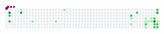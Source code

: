 <svg viewBox="-16 -32 880 192" width="880" height="192" xmlns="http://www.w3.org/2000/svg"><desc>Generated with https://github.com/Platane/snk</desc><style>:root{--cb:#1b1f230a;--cs:purple;--ce:#ebedf0;--c0:#ebedf0;--c1:#9be9a8;--c2:#40c463;--c3:#30a14e;--c4:#216e39}.c{shape-rendering:geometricPrecision;fill:var(--ce);stroke-width:1px;stroke:var(--cb);animation:none 28300ms linear infinite;width:12px;height:12px}@keyframes c0{97.16%{fill:var(--c4)}97.18%,100%{fill:var(--ce)}}.c.c0{fill:var(--c4);animation-name:c0}@keyframes c1{58.65%{fill:var(--c2)}58.67%,100%{fill:var(--ce)}}.c.c1{fill:var(--c2);animation-name:c1}@keyframes c2{57.94%{fill:var(--c2)}57.96%,100%{fill:var(--ce)}}.c.c2{fill:var(--c2);animation-name:c2}@keyframes c3{2.11%{fill:var(--c1)}2.13%,100%{fill:var(--ce)}}.c.c3{fill:var(--c1);animation-name:c3}@keyframes c4{60.41%{fill:var(--c3)}60.43%,100%{fill:var(--ce)}}.c.c4{fill:var(--c3);animation-name:c4}@keyframes c5{4.94%{fill:var(--c1)}4.96%,100%{fill:var(--ce)}}.c.c5{fill:var(--c1);animation-name:c5}@keyframes c6{7.76%{fill:var(--c1)}7.78%,100%{fill:var(--ce)}}.c.c6{fill:var(--c1);animation-name:c6}@keyframes c7{10.24%{fill:var(--c1)}10.26%,100%{fill:var(--ce)}}.c.c7{fill:var(--c1);animation-name:c7}@keyframes c8{38.15%{fill:var(--c2)}38.17%,100%{fill:var(--ce)}}.c.c8{fill:var(--c2);animation-name:c8}@keyframes c9{19.42%{fill:var(--c1)}19.44%,100%{fill:var(--ce)}}.c.c9{fill:var(--c1);animation-name:c9}@keyframes ca{20.13%{fill:var(--c1)}20.15%,100%{fill:var(--ce)}}.c.ca{fill:var(--c1);animation-name:ca}@keyframes cb{37.09%{fill:var(--c2)}37.11%,100%{fill:var(--ce)}}.c.cb{fill:var(--c2);animation-name:cb}@keyframes cc{24.02%{fill:var(--c1)}24.04%,100%{fill:var(--ce)}}.c.cc{fill:var(--c1);animation-name:cc}@keyframes cd{22.25%{fill:var(--c1)}22.27%,100%{fill:var(--ce)}}.c.cd{fill:var(--c1);animation-name:cd}@keyframes ce{40.98%{fill:var(--c2)}41%,100%{fill:var(--ce)}}.c.ce{fill:var(--c2);animation-name:ce}@keyframes cf{25.79%{fill:var(--c1)}25.81%,100%{fill:var(--ce)}}.c.cf{fill:var(--c1);animation-name:cf}@keyframes cg{22.6%{fill:var(--c1)}22.62%,100%{fill:var(--ce)}}.c.cg{fill:var(--c1);animation-name:cg}@keyframes ch{23.31%{fill:var(--c1)}23.33%,100%{fill:var(--ce)}}.c.ch{fill:var(--c1);animation-name:ch}@keyframes ci{22.96%{fill:var(--c1)}22.98%,100%{fill:var(--ce)}}.c.ci{fill:var(--c1);animation-name:ci}@keyframes cj{32.15%{fill:var(--c2)}32.17%,100%{fill:var(--ce)}}.c.cj{fill:var(--c2);animation-name:cj}@keyframes ck{78.44%{fill:var(--c4)}78.46%,100%{fill:var(--ce)}}.c.ck{fill:var(--c4);animation-name:ck}@keyframes cl{30.03%{fill:var(--c2)}30.05%,100%{fill:var(--ce)}}.c.cl{fill:var(--c2);animation-name:cl}@keyframes cm{30.38%{fill:var(--c2)}30.4%,100%{fill:var(--ce)}}.c.cm{fill:var(--c2);animation-name:cm}@keyframes cn{33.56%{fill:var(--c2)}33.58%,100%{fill:var(--ce)}}.c.cn{fill:var(--c2);animation-name:cn}@keyframes co{77.02%{fill:var(--c3)}77.04%,100%{fill:var(--ce)}}.c.co{fill:var(--c3);animation-name:co}@keyframes cp{29.32%{fill:var(--c1)}29.34%,100%{fill:var(--ce)}}.c.cp{fill:var(--c1);animation-name:cp}@keyframes cq{29.67%{fill:var(--c2)}29.69%,100%{fill:var(--ce)}}.c.cq{fill:var(--c2);animation-name:cq}@keyframes cr{30.73%{fill:var(--c2)}30.75%,100%{fill:var(--ce)}}.c.cr{fill:var(--c2);animation-name:cr}.u{transform-origin:0 0;transform:scale(0,1);animation:none linear 28300ms infinite}@keyframes u0{2.11%{transform:scale(0.000,1)}2.13%,4.94%{transform:scale(0.077,1)}4.96%,7.76%{transform:scale(0.154,1)}7.78%,10.24%{transform:scale(0.231,1)}10.26%,19.42%{transform:scale(0.308,1)}19.44%,20.13%{transform:scale(0.385,1)}20.15%,22.25%{transform:scale(0.462,1)}22.27%,22.6%{transform:scale(0.538,1)}22.62%,22.96%{transform:scale(0.615,1)}22.98%,23.31%{transform:scale(0.692,1)}23.33%,24.02%{transform:scale(0.769,1)}24.04%,25.79%{transform:scale(0.846,1)}25.81%,29.32%{transform:scale(0.923,1)}29.34%,100%{transform:scale(1.000,1)}}.u.u0{fill:var(--c1);animation-name:u0;transform-origin:0.0px 0}@keyframes u1{29.67%{transform:scale(0.000,1)}29.69%,30.03%{transform:scale(0.091,1)}30.05%,30.38%{transform:scale(0.182,1)}30.4%,30.73%{transform:scale(0.273,1)}30.75%,32.15%{transform:scale(0.364,1)}32.17%,33.56%{transform:scale(0.455,1)}33.58%,37.09%{transform:scale(0.545,1)}37.11%,38.15%{transform:scale(0.636,1)}38.17%,40.98%{transform:scale(0.727,1)}41%,57.94%{transform:scale(0.818,1)}57.96%,58.65%{transform:scale(0.909,1)}58.67%,100%{transform:scale(1.000,1)}}.u.u1{fill:var(--c2);animation-name:u1;transform-origin:393.7px 0}@keyframes u2{60.41%{transform:scale(0.000,1)}60.43%,77.02%{transform:scale(0.500,1)}77.04%,100%{transform:scale(1.000,1)}}.u.u2{fill:var(--c3);animation-name:u2;transform-origin:726.9px 0}@keyframes u3{78.44%{transform:scale(0.000,1)}78.46%,97.16%{transform:scale(0.500,1)}97.18%,100%{transform:scale(1.000,1)}}.u.u3{fill:var(--c4);animation-name:u3;transform-origin:787.4px 0}.s{shape-rendering:geometricPrecision;fill:var(--cs);animation:none linear 28300ms infinite}@keyframes s0{0%,99.65%{transform:translate(0px,-16px)}0.35%{transform:translate(0px,0px)}3.53%{transform:translate(144px,0px)}4.95%{transform:translate(144px,64px)}8.83%{transform:translate(320px,64px)}10.25%{transform:translate(320px,0px)}18.02%{transform:translate(672px,0px)}19.08%{transform:translate(672px,48px)}19.43%{transform:translate(688px,48px)}20.14%{transform:translate(688px,80px)}21.55%,41.34%{transform:translate(752px,80px)}21.91%,41.7%{transform:translate(752px,64px)}22.97%,78.8%{transform:translate(800px,64px)}23.32%{transform:translate(800px,48px)}24.38%{transform:translate(752px,48px)}25.44%{transform:translate(752px,96px)}26.5%{transform:translate(800px,96px)}27.92%{transform:translate(800px,32px)}28.62%,77.39%{transform:translate(832px,32px)}29.68%{transform:translate(832px,80px)}30.04%{transform:translate(816px,80px)}30.39%{transform:translate(816px,96px)}30.74%{transform:translate(832px,96px)}31.8%{transform:translate(832px,48px)}32.16%{transform:translate(816px,48px)}33.22%{transform:translate(816px,0px)}33.57%{transform:translate(832px,0px)}33.92%{transform:translate(832px,-16px)}36.4%{transform:translate(720px,-16px)}37.1%{transform:translate(720px,16px)}37.81%{transform:translate(688px,16px)}38.16%{transform:translate(688px,32px)}39.93%{transform:translate(768px,32px)}40.99%{transform:translate(768px,80px)}57.95%{transform:translate(16px,64px)}58.66%{transform:translate(16px,32px)}60.07%{transform:translate(80px,32px)}60.42%{transform:translate(80px,16px)}77.03%{transform:translate(832px,16px)}77.74%{transform:translate(816px,32px)}78.45%{transform:translate(816px,64px)}79.86%{transform:translate(800px,16px)}97.17%{transform:translate(16px,16px)}97.53%{transform:translate(16px,0px)}98.23%{transform:translate(48px,0px)}98.59%{transform:translate(48px,-16px)}}.s.s0{transform:translate(0px,-16px);animation-name:s0}@keyframes s1{0%,99.65%{transform:translate(16px,-16px)}0.35%{transform:translate(0px,-16px)}0.71%{transform:translate(0px,0px)}3.89%{transform:translate(144px,0px)}5.3%{transform:translate(144px,64px)}9.19%{transform:translate(320px,64px)}10.6%{transform:translate(320px,0px)}18.37%{transform:translate(672px,0px)}19.43%{transform:translate(672px,48px)}19.79%{transform:translate(688px,48px)}20.49%{transform:translate(688px,80px)}21.91%,41.7%{transform:translate(752px,80px)}22.26%,42.05%{transform:translate(752px,64px)}23.32%,79.15%{transform:translate(800px,64px)}23.67%{transform:translate(800px,48px)}24.73%{transform:translate(752px,48px)}25.8%{transform:translate(752px,96px)}26.86%{transform:translate(800px,96px)}28.27%{transform:translate(800px,32px)}28.98%,77.74%{transform:translate(832px,32px)}30.04%{transform:translate(832px,80px)}30.39%{transform:translate(816px,80px)}30.74%{transform:translate(816px,96px)}31.1%{transform:translate(832px,96px)}32.16%{transform:translate(832px,48px)}32.51%{transform:translate(816px,48px)}33.57%{transform:translate(816px,0px)}33.92%{transform:translate(832px,0px)}34.28%{transform:translate(832px,-16px)}36.75%{transform:translate(720px,-16px)}37.46%{transform:translate(720px,16px)}38.16%{transform:translate(688px,16px)}38.52%{transform:translate(688px,32px)}40.28%{transform:translate(768px,32px)}41.34%{transform:translate(768px,80px)}58.3%{transform:translate(16px,64px)}59.01%{transform:translate(16px,32px)}60.42%{transform:translate(80px,32px)}60.78%{transform:translate(80px,16px)}77.39%{transform:translate(832px,16px)}78.09%{transform:translate(816px,32px)}78.8%{transform:translate(816px,64px)}80.21%{transform:translate(800px,16px)}97.53%{transform:translate(16px,16px)}97.88%{transform:translate(16px,0px)}98.59%{transform:translate(48px,0px)}98.94%{transform:translate(48px,-16px)}}.s.s1{transform:translate(16px,-16px);animation-name:s1}@keyframes s2{0%,99.65%{transform:translate(32px,-16px)}0.71%{transform:translate(0px,-16px)}1.06%{transform:translate(0px,0px)}4.24%{transform:translate(144px,0px)}5.65%{transform:translate(144px,64px)}9.54%{transform:translate(320px,64px)}10.95%{transform:translate(320px,0px)}18.73%{transform:translate(672px,0px)}19.79%{transform:translate(672px,48px)}20.14%{transform:translate(688px,48px)}20.85%{transform:translate(688px,80px)}22.26%,42.05%{transform:translate(752px,80px)}22.61%,42.4%{transform:translate(752px,64px)}23.67%,79.51%{transform:translate(800px,64px)}24.03%{transform:translate(800px,48px)}25.09%{transform:translate(752px,48px)}26.15%{transform:translate(752px,96px)}27.21%{transform:translate(800px,96px)}28.62%{transform:translate(800px,32px)}29.33%,78.09%{transform:translate(832px,32px)}30.39%{transform:translate(832px,80px)}30.74%{transform:translate(816px,80px)}31.1%{transform:translate(816px,96px)}31.45%{transform:translate(832px,96px)}32.51%{transform:translate(832px,48px)}32.86%{transform:translate(816px,48px)}33.92%{transform:translate(816px,0px)}34.28%{transform:translate(832px,0px)}34.63%{transform:translate(832px,-16px)}37.1%{transform:translate(720px,-16px)}37.81%{transform:translate(720px,16px)}38.52%{transform:translate(688px,16px)}38.87%{transform:translate(688px,32px)}40.64%{transform:translate(768px,32px)}41.7%{transform:translate(768px,80px)}58.66%{transform:translate(16px,64px)}59.36%{transform:translate(16px,32px)}60.78%{transform:translate(80px,32px)}61.13%{transform:translate(80px,16px)}77.74%{transform:translate(832px,16px)}78.45%{transform:translate(816px,32px)}79.15%{transform:translate(816px,64px)}80.57%{transform:translate(800px,16px)}97.88%{transform:translate(16px,16px)}98.23%{transform:translate(16px,0px)}98.94%{transform:translate(48px,0px)}99.29%{transform:translate(48px,-16px)}}.s.s2{transform:translate(32px,-16px);animation-name:s2}@keyframes s3{0%,99.65%{transform:translate(48px,-16px)}1.06%{transform:translate(0px,-16px)}1.41%{transform:translate(0px,0px)}4.59%{transform:translate(144px,0px)}6.01%{transform:translate(144px,64px)}9.89%{transform:translate(320px,64px)}11.31%{transform:translate(320px,0px)}19.08%{transform:translate(672px,0px)}20.14%{transform:translate(672px,48px)}20.49%{transform:translate(688px,48px)}21.2%{transform:translate(688px,80px)}22.61%,42.4%{transform:translate(752px,80px)}22.97%,42.76%{transform:translate(752px,64px)}24.03%,79.86%{transform:translate(800px,64px)}24.38%{transform:translate(800px,48px)}25.44%{transform:translate(752px,48px)}26.5%{transform:translate(752px,96px)}27.56%{transform:translate(800px,96px)}28.98%{transform:translate(800px,32px)}29.68%,78.45%{transform:translate(832px,32px)}30.74%{transform:translate(832px,80px)}31.1%{transform:translate(816px,80px)}31.45%{transform:translate(816px,96px)}31.8%{transform:translate(832px,96px)}32.86%{transform:translate(832px,48px)}33.22%{transform:translate(816px,48px)}34.28%{transform:translate(816px,0px)}34.63%{transform:translate(832px,0px)}34.98%{transform:translate(832px,-16px)}37.46%{transform:translate(720px,-16px)}38.16%{transform:translate(720px,16px)}38.87%{transform:translate(688px,16px)}39.22%{transform:translate(688px,32px)}40.99%{transform:translate(768px,32px)}42.05%{transform:translate(768px,80px)}59.01%{transform:translate(16px,64px)}59.72%{transform:translate(16px,32px)}61.13%{transform:translate(80px,32px)}61.48%{transform:translate(80px,16px)}78.09%{transform:translate(832px,16px)}78.8%{transform:translate(816px,32px)}79.51%{transform:translate(816px,64px)}80.92%{transform:translate(800px,16px)}98.23%{transform:translate(16px,16px)}98.59%{transform:translate(16px,0px)}99.29%{transform:translate(48px,0px)}}.s.s3{transform:translate(48px,-16px);animation-name:s3}</style><rect class="c" x="2" y="2" rx="2" ry="2"/><rect class="c" x="2" y="18" rx="2" ry="2"/><rect class="c" x="2" y="34" rx="2" ry="2"/><rect class="c" x="2" y="50" rx="2" ry="2"/><rect class="c" x="2" y="66" rx="2" ry="2"/><rect class="c" x="2" y="82" rx="2" ry="2"/><rect class="c" x="2" y="98" rx="2" ry="2"/><rect class="c" x="18" y="2" rx="2" ry="2"/><rect class="c c0" x="18" y="18" rx="2" ry="2"/><rect class="c c1" x="18" y="34" rx="2" ry="2"/><rect class="c" x="18" y="50" rx="2" ry="2"/><rect class="c c2" x="18" y="66" rx="2" ry="2"/><rect class="c" x="18" y="82" rx="2" ry="2"/><rect class="c" x="18" y="98" rx="2" ry="2"/><rect class="c" x="34" y="2" rx="2" ry="2"/><rect class="c" x="34" y="18" rx="2" ry="2"/><rect class="c" x="34" y="34" rx="2" ry="2"/><rect class="c" x="34" y="50" rx="2" ry="2"/><rect class="c" x="34" y="66" rx="2" ry="2"/><rect class="c" x="34" y="82" rx="2" ry="2"/><rect class="c" x="34" y="98" rx="2" ry="2"/><rect class="c" x="50" y="2" rx="2" ry="2"/><rect class="c" x="50" y="18" rx="2" ry="2"/><rect class="c" x="50" y="34" rx="2" ry="2"/><rect class="c" x="50" y="50" rx="2" ry="2"/><rect class="c" x="50" y="66" rx="2" ry="2"/><rect class="c" x="50" y="82" rx="2" ry="2"/><rect class="c" x="50" y="98" rx="2" ry="2"/><rect class="c" x="66" y="2" rx="2" ry="2"/><rect class="c" x="66" y="18" rx="2" ry="2"/><rect class="c" x="66" y="34" rx="2" ry="2"/><rect class="c" x="66" y="50" rx="2" ry="2"/><rect class="c" x="66" y="66" rx="2" ry="2"/><rect class="c" x="66" y="82" rx="2" ry="2"/><rect class="c" x="66" y="98" rx="2" ry="2"/><rect class="c c3" x="82" y="2" rx="2" ry="2"/><rect class="c c4" x="82" y="18" rx="2" ry="2"/><rect class="c" x="82" y="34" rx="2" ry="2"/><rect class="c" x="82" y="50" rx="2" ry="2"/><rect class="c" x="82" y="66" rx="2" ry="2"/><rect class="c" x="82" y="82" rx="2" ry="2"/><rect class="c" x="82" y="98" rx="2" ry="2"/><rect class="c" x="98" y="2" rx="2" ry="2"/><rect class="c" x="98" y="18" rx="2" ry="2"/><rect class="c" x="98" y="34" rx="2" ry="2"/><rect class="c" x="98" y="50" rx="2" ry="2"/><rect class="c" x="98" y="66" rx="2" ry="2"/><rect class="c" x="98" y="82" rx="2" ry="2"/><rect class="c" x="98" y="98" rx="2" ry="2"/><rect class="c" x="114" y="2" rx="2" ry="2"/><rect class="c" x="114" y="18" rx="2" ry="2"/><rect class="c" x="114" y="34" rx="2" ry="2"/><rect class="c" x="114" y="50" rx="2" ry="2"/><rect class="c" x="114" y="66" rx="2" ry="2"/><rect class="c" x="114" y="82" rx="2" ry="2"/><rect class="c" x="114" y="98" rx="2" ry="2"/><rect class="c" x="130" y="2" rx="2" ry="2"/><rect class="c" x="130" y="18" rx="2" ry="2"/><rect class="c" x="130" y="34" rx="2" ry="2"/><rect class="c" x="130" y="50" rx="2" ry="2"/><rect class="c" x="130" y="66" rx="2" ry="2"/><rect class="c" x="130" y="82" rx="2" ry="2"/><rect class="c" x="130" y="98" rx="2" ry="2"/><rect class="c" x="146" y="2" rx="2" ry="2"/><rect class="c" x="146" y="18" rx="2" ry="2"/><rect class="c" x="146" y="34" rx="2" ry="2"/><rect class="c" x="146" y="50" rx="2" ry="2"/><rect class="c c5" x="146" y="66" rx="2" ry="2"/><rect class="c" x="146" y="82" rx="2" ry="2"/><rect class="c" x="146" y="98" rx="2" ry="2"/><rect class="c" x="162" y="2" rx="2" ry="2"/><rect class="c" x="162" y="18" rx="2" ry="2"/><rect class="c" x="162" y="34" rx="2" ry="2"/><rect class="c" x="162" y="50" rx="2" ry="2"/><rect class="c" x="162" y="66" rx="2" ry="2"/><rect class="c" x="162" y="82" rx="2" ry="2"/><rect class="c" x="162" y="98" rx="2" ry="2"/><rect class="c" x="178" y="2" rx="2" ry="2"/><rect class="c" x="178" y="18" rx="2" ry="2"/><rect class="c" x="178" y="34" rx="2" ry="2"/><rect class="c" x="178" y="50" rx="2" ry="2"/><rect class="c" x="178" y="66" rx="2" ry="2"/><rect class="c" x="178" y="82" rx="2" ry="2"/><rect class="c" x="178" y="98" rx="2" ry="2"/><rect class="c" x="194" y="2" rx="2" ry="2"/><rect class="c" x="194" y="18" rx="2" ry="2"/><rect class="c" x="194" y="34" rx="2" ry="2"/><rect class="c" x="194" y="50" rx="2" ry="2"/><rect class="c" x="194" y="66" rx="2" ry="2"/><rect class="c" x="194" y="82" rx="2" ry="2"/><rect class="c" x="194" y="98" rx="2" ry="2"/><rect class="c" x="210" y="2" rx="2" ry="2"/><rect class="c" x="210" y="18" rx="2" ry="2"/><rect class="c" x="210" y="34" rx="2" ry="2"/><rect class="c" x="210" y="50" rx="2" ry="2"/><rect class="c" x="210" y="66" rx="2" ry="2"/><rect class="c" x="210" y="82" rx="2" ry="2"/><rect class="c" x="210" y="98" rx="2" ry="2"/><rect class="c" x="226" y="2" rx="2" ry="2"/><rect class="c" x="226" y="18" rx="2" ry="2"/><rect class="c" x="226" y="34" rx="2" ry="2"/><rect class="c" x="226" y="50" rx="2" ry="2"/><rect class="c" x="226" y="66" rx="2" ry="2"/><rect class="c" x="226" y="82" rx="2" ry="2"/><rect class="c" x="226" y="98" rx="2" ry="2"/><rect class="c" x="242" y="2" rx="2" ry="2"/><rect class="c" x="242" y="18" rx="2" ry="2"/><rect class="c" x="242" y="34" rx="2" ry="2"/><rect class="c" x="242" y="50" rx="2" ry="2"/><rect class="c" x="242" y="66" rx="2" ry="2"/><rect class="c" x="242" y="82" rx="2" ry="2"/><rect class="c" x="242" y="98" rx="2" ry="2"/><rect class="c" x="258" y="2" rx="2" ry="2"/><rect class="c" x="258" y="18" rx="2" ry="2"/><rect class="c" x="258" y="34" rx="2" ry="2"/><rect class="c" x="258" y="50" rx="2" ry="2"/><rect class="c" x="258" y="66" rx="2" ry="2"/><rect class="c" x="258" y="82" rx="2" ry="2"/><rect class="c" x="258" y="98" rx="2" ry="2"/><rect class="c" x="274" y="2" rx="2" ry="2"/><rect class="c" x="274" y="18" rx="2" ry="2"/><rect class="c" x="274" y="34" rx="2" ry="2"/><rect class="c" x="274" y="50" rx="2" ry="2"/><rect class="c c6" x="274" y="66" rx="2" ry="2"/><rect class="c" x="274" y="82" rx="2" ry="2"/><rect class="c" x="274" y="98" rx="2" ry="2"/><rect class="c" x="290" y="2" rx="2" ry="2"/><rect class="c" x="290" y="18" rx="2" ry="2"/><rect class="c" x="290" y="34" rx="2" ry="2"/><rect class="c" x="290" y="50" rx="2" ry="2"/><rect class="c" x="290" y="66" rx="2" ry="2"/><rect class="c" x="290" y="82" rx="2" ry="2"/><rect class="c" x="290" y="98" rx="2" ry="2"/><rect class="c" x="306" y="2" rx="2" ry="2"/><rect class="c" x="306" y="18" rx="2" ry="2"/><rect class="c" x="306" y="34" rx="2" ry="2"/><rect class="c" x="306" y="50" rx="2" ry="2"/><rect class="c" x="306" y="66" rx="2" ry="2"/><rect class="c" x="306" y="82" rx="2" ry="2"/><rect class="c" x="306" y="98" rx="2" ry="2"/><rect class="c c7" x="322" y="2" rx="2" ry="2"/><rect class="c" x="322" y="18" rx="2" ry="2"/><rect class="c" x="322" y="34" rx="2" ry="2"/><rect class="c" x="322" y="50" rx="2" ry="2"/><rect class="c" x="322" y="66" rx="2" ry="2"/><rect class="c" x="322" y="82" rx="2" ry="2"/><rect class="c" x="322" y="98" rx="2" ry="2"/><rect class="c" x="338" y="2" rx="2" ry="2"/><rect class="c" x="338" y="18" rx="2" ry="2"/><rect class="c" x="338" y="34" rx="2" ry="2"/><rect class="c" x="338" y="50" rx="2" ry="2"/><rect class="c" x="338" y="66" rx="2" ry="2"/><rect class="c" x="338" y="82" rx="2" ry="2"/><rect class="c" x="338" y="98" rx="2" ry="2"/><rect class="c" x="354" y="2" rx="2" ry="2"/><rect class="c" x="354" y="18" rx="2" ry="2"/><rect class="c" x="354" y="34" rx="2" ry="2"/><rect class="c" x="354" y="50" rx="2" ry="2"/><rect class="c" x="354" y="66" rx="2" ry="2"/><rect class="c" x="354" y="82" rx="2" ry="2"/><rect class="c" x="354" y="98" rx="2" ry="2"/><rect class="c" x="370" y="2" rx="2" ry="2"/><rect class="c" x="370" y="18" rx="2" ry="2"/><rect class="c" x="370" y="34" rx="2" ry="2"/><rect class="c" x="370" y="50" rx="2" ry="2"/><rect class="c" x="370" y="66" rx="2" ry="2"/><rect class="c" x="370" y="82" rx="2" ry="2"/><rect class="c" x="370" y="98" rx="2" ry="2"/><rect class="c" x="386" y="2" rx="2" ry="2"/><rect class="c" x="386" y="18" rx="2" ry="2"/><rect class="c" x="386" y="34" rx="2" ry="2"/><rect class="c" x="386" y="50" rx="2" ry="2"/><rect class="c" x="386" y="66" rx="2" ry="2"/><rect class="c" x="386" y="82" rx="2" ry="2"/><rect class="c" x="386" y="98" rx="2" ry="2"/><rect class="c" x="402" y="2" rx="2" ry="2"/><rect class="c" x="402" y="18" rx="2" ry="2"/><rect class="c" x="402" y="34" rx="2" ry="2"/><rect class="c" x="402" y="50" rx="2" ry="2"/><rect class="c" x="402" y="66" rx="2" ry="2"/><rect class="c" x="402" y="82" rx="2" ry="2"/><rect class="c" x="402" y="98" rx="2" ry="2"/><rect class="c" x="418" y="2" rx="2" ry="2"/><rect class="c" x="418" y="18" rx="2" ry="2"/><rect class="c" x="418" y="34" rx="2" ry="2"/><rect class="c" x="418" y="50" rx="2" ry="2"/><rect class="c" x="418" y="66" rx="2" ry="2"/><rect class="c" x="418" y="82" rx="2" ry="2"/><rect class="c" x="418" y="98" rx="2" ry="2"/><rect class="c" x="434" y="2" rx="2" ry="2"/><rect class="c" x="434" y="18" rx="2" ry="2"/><rect class="c" x="434" y="34" rx="2" ry="2"/><rect class="c" x="434" y="50" rx="2" ry="2"/><rect class="c" x="434" y="66" rx="2" ry="2"/><rect class="c" x="434" y="82" rx="2" ry="2"/><rect class="c" x="434" y="98" rx="2" ry="2"/><rect class="c" x="450" y="2" rx="2" ry="2"/><rect class="c" x="450" y="18" rx="2" ry="2"/><rect class="c" x="450" y="34" rx="2" ry="2"/><rect class="c" x="450" y="50" rx="2" ry="2"/><rect class="c" x="450" y="66" rx="2" ry="2"/><rect class="c" x="450" y="82" rx="2" ry="2"/><rect class="c" x="450" y="98" rx="2" ry="2"/><rect class="c" x="466" y="2" rx="2" ry="2"/><rect class="c" x="466" y="18" rx="2" ry="2"/><rect class="c" x="466" y="34" rx="2" ry="2"/><rect class="c" x="466" y="50" rx="2" ry="2"/><rect class="c" x="466" y="66" rx="2" ry="2"/><rect class="c" x="466" y="82" rx="2" ry="2"/><rect class="c" x="466" y="98" rx="2" ry="2"/><rect class="c" x="482" y="2" rx="2" ry="2"/><rect class="c" x="482" y="18" rx="2" ry="2"/><rect class="c" x="482" y="34" rx="2" ry="2"/><rect class="c" x="482" y="50" rx="2" ry="2"/><rect class="c" x="482" y="66" rx="2" ry="2"/><rect class="c" x="482" y="82" rx="2" ry="2"/><rect class="c" x="482" y="98" rx="2" ry="2"/><rect class="c" x="498" y="2" rx="2" ry="2"/><rect class="c" x="498" y="18" rx="2" ry="2"/><rect class="c" x="498" y="34" rx="2" ry="2"/><rect class="c" x="498" y="50" rx="2" ry="2"/><rect class="c" x="498" y="66" rx="2" ry="2"/><rect class="c" x="498" y="82" rx="2" ry="2"/><rect class="c" x="498" y="98" rx="2" ry="2"/><rect class="c" x="514" y="2" rx="2" ry="2"/><rect class="c" x="514" y="18" rx="2" ry="2"/><rect class="c" x="514" y="34" rx="2" ry="2"/><rect class="c" x="514" y="50" rx="2" ry="2"/><rect class="c" x="514" y="66" rx="2" ry="2"/><rect class="c" x="514" y="82" rx="2" ry="2"/><rect class="c" x="514" y="98" rx="2" ry="2"/><rect class="c" x="530" y="2" rx="2" ry="2"/><rect class="c" x="530" y="18" rx="2" ry="2"/><rect class="c" x="530" y="34" rx="2" ry="2"/><rect class="c" x="530" y="50" rx="2" ry="2"/><rect class="c" x="530" y="66" rx="2" ry="2"/><rect class="c" x="530" y="82" rx="2" ry="2"/><rect class="c" x="530" y="98" rx="2" ry="2"/><rect class="c" x="546" y="2" rx="2" ry="2"/><rect class="c" x="546" y="18" rx="2" ry="2"/><rect class="c" x="546" y="34" rx="2" ry="2"/><rect class="c" x="546" y="50" rx="2" ry="2"/><rect class="c" x="546" y="66" rx="2" ry="2"/><rect class="c" x="546" y="82" rx="2" ry="2"/><rect class="c" x="546" y="98" rx="2" ry="2"/><rect class="c" x="562" y="2" rx="2" ry="2"/><rect class="c" x="562" y="18" rx="2" ry="2"/><rect class="c" x="562" y="34" rx="2" ry="2"/><rect class="c" x="562" y="50" rx="2" ry="2"/><rect class="c" x="562" y="66" rx="2" ry="2"/><rect class="c" x="562" y="82" rx="2" ry="2"/><rect class="c" x="562" y="98" rx="2" ry="2"/><rect class="c" x="578" y="2" rx="2" ry="2"/><rect class="c" x="578" y="18" rx="2" ry="2"/><rect class="c" x="578" y="34" rx="2" ry="2"/><rect class="c" x="578" y="50" rx="2" ry="2"/><rect class="c" x="578" y="66" rx="2" ry="2"/><rect class="c" x="578" y="82" rx="2" ry="2"/><rect class="c" x="578" y="98" rx="2" ry="2"/><rect class="c" x="594" y="2" rx="2" ry="2"/><rect class="c" x="594" y="18" rx="2" ry="2"/><rect class="c" x="594" y="34" rx="2" ry="2"/><rect class="c" x="594" y="50" rx="2" ry="2"/><rect class="c" x="594" y="66" rx="2" ry="2"/><rect class="c" x="594" y="82" rx="2" ry="2"/><rect class="c" x="594" y="98" rx="2" ry="2"/><rect class="c" x="610" y="2" rx="2" ry="2"/><rect class="c" x="610" y="18" rx="2" ry="2"/><rect class="c" x="610" y="34" rx="2" ry="2"/><rect class="c" x="610" y="50" rx="2" ry="2"/><rect class="c" x="610" y="66" rx="2" ry="2"/><rect class="c" x="610" y="82" rx="2" ry="2"/><rect class="c" x="610" y="98" rx="2" ry="2"/><rect class="c" x="626" y="2" rx="2" ry="2"/><rect class="c" x="626" y="18" rx="2" ry="2"/><rect class="c" x="626" y="34" rx="2" ry="2"/><rect class="c" x="626" y="50" rx="2" ry="2"/><rect class="c" x="626" y="66" rx="2" ry="2"/><rect class="c" x="626" y="82" rx="2" ry="2"/><rect class="c" x="626" y="98" rx="2" ry="2"/><rect class="c" x="642" y="2" rx="2" ry="2"/><rect class="c" x="642" y="18" rx="2" ry="2"/><rect class="c" x="642" y="34" rx="2" ry="2"/><rect class="c" x="642" y="50" rx="2" ry="2"/><rect class="c" x="642" y="66" rx="2" ry="2"/><rect class="c" x="642" y="82" rx="2" ry="2"/><rect class="c" x="642" y="98" rx="2" ry="2"/><rect class="c" x="658" y="2" rx="2" ry="2"/><rect class="c" x="658" y="18" rx="2" ry="2"/><rect class="c" x="658" y="34" rx="2" ry="2"/><rect class="c" x="658" y="50" rx="2" ry="2"/><rect class="c" x="658" y="66" rx="2" ry="2"/><rect class="c" x="658" y="82" rx="2" ry="2"/><rect class="c" x="658" y="98" rx="2" ry="2"/><rect class="c" x="674" y="2" rx="2" ry="2"/><rect class="c" x="674" y="18" rx="2" ry="2"/><rect class="c" x="674" y="34" rx="2" ry="2"/><rect class="c" x="674" y="50" rx="2" ry="2"/><rect class="c" x="674" y="66" rx="2" ry="2"/><rect class="c" x="674" y="82" rx="2" ry="2"/><rect class="c" x="674" y="98" rx="2" ry="2"/><rect class="c" x="690" y="2" rx="2" ry="2"/><rect class="c" x="690" y="18" rx="2" ry="2"/><rect class="c c8" x="690" y="34" rx="2" ry="2"/><rect class="c c9" x="690" y="50" rx="2" ry="2"/><rect class="c" x="690" y="66" rx="2" ry="2"/><rect class="c ca" x="690" y="82" rx="2" ry="2"/><rect class="c" x="690" y="98" rx="2" ry="2"/><rect class="c" x="706" y="2" rx="2" ry="2"/><rect class="c" x="706" y="18" rx="2" ry="2"/><rect class="c" x="706" y="34" rx="2" ry="2"/><rect class="c" x="706" y="50" rx="2" ry="2"/><rect class="c" x="706" y="66" rx="2" ry="2"/><rect class="c" x="706" y="82" rx="2" ry="2"/><rect class="c" x="706" y="98" rx="2" ry="2"/><rect class="c" x="722" y="2" rx="2" ry="2"/><rect class="c cb" x="722" y="18" rx="2" ry="2"/><rect class="c" x="722" y="34" rx="2" ry="2"/><rect class="c" x="722" y="50" rx="2" ry="2"/><rect class="c" x="722" y="66" rx="2" ry="2"/><rect class="c" x="722" y="82" rx="2" ry="2"/><rect class="c" x="722" y="98" rx="2" ry="2"/><rect class="c" x="738" y="2" rx="2" ry="2"/><rect class="c" x="738" y="18" rx="2" ry="2"/><rect class="c" x="738" y="34" rx="2" ry="2"/><rect class="c" x="738" y="50" rx="2" ry="2"/><rect class="c" x="738" y="66" rx="2" ry="2"/><rect class="c" x="738" y="82" rx="2" ry="2"/><rect class="c" x="738" y="98" rx="2" ry="2"/><rect class="c" x="754" y="2" rx="2" ry="2"/><rect class="c" x="754" y="18" rx="2" ry="2"/><rect class="c" x="754" y="34" rx="2" ry="2"/><rect class="c" x="754" y="50" rx="2" ry="2"/><rect class="c" x="754" y="66" rx="2" ry="2"/><rect class="c" x="754" y="82" rx="2" ry="2"/><rect class="c" x="754" y="98" rx="2" ry="2"/><rect class="c" x="770" y="2" rx="2" ry="2"/><rect class="c" x="770" y="18" rx="2" ry="2"/><rect class="c" x="770" y="34" rx="2" ry="2"/><rect class="c cc" x="770" y="50" rx="2" ry="2"/><rect class="c cd" x="770" y="66" rx="2" ry="2"/><rect class="c ce" x="770" y="82" rx="2" ry="2"/><rect class="c cf" x="770" y="98" rx="2" ry="2"/><rect class="c" x="786" y="2" rx="2" ry="2"/><rect class="c" x="786" y="18" rx="2" ry="2"/><rect class="c" x="786" y="34" rx="2" ry="2"/><rect class="c" x="786" y="50" rx="2" ry="2"/><rect class="c cg" x="786" y="66" rx="2" ry="2"/><rect class="c" x="786" y="82" rx="2" ry="2"/><rect class="c" x="786" y="98" rx="2" ry="2"/><rect class="c" x="802" y="2" rx="2" ry="2"/><rect class="c" x="802" y="18" rx="2" ry="2"/><rect class="c" x="802" y="34" rx="2" ry="2"/><rect class="c ch" x="802" y="50" rx="2" ry="2"/><rect class="c ci" x="802" y="66" rx="2" ry="2"/><rect class="c" x="802" y="82" rx="2" ry="2"/><rect class="c" x="802" y="98" rx="2" ry="2"/><rect class="c" x="818" y="2" rx="2" ry="2"/><rect class="c" x="818" y="18" rx="2" ry="2"/><rect class="c" x="818" y="34" rx="2" ry="2"/><rect class="c cj" x="818" y="50" rx="2" ry="2"/><rect class="c ck" x="818" y="66" rx="2" ry="2"/><rect class="c cl" x="818" y="82" rx="2" ry="2"/><rect class="c cm" x="818" y="98" rx="2" ry="2"/><rect class="c cn" x="834" y="2" rx="2" ry="2"/><rect class="c co" x="834" y="18" rx="2" ry="2"/><rect class="c" x="834" y="34" rx="2" ry="2"/><rect class="c" x="834" y="50" rx="2" ry="2"/><rect class="c cp" x="834" y="66" rx="2" ry="2"/><rect class="c cq" x="834" y="82" rx="2" ry="2"/><rect class="c cr" x="834" y="98" rx="2" ry="2"/><rect class="u u0" height="12" width="394.3" x="0.0" y="144"/><rect class="u u1" height="12" width="333.7" x="393.7" y="144"/><rect class="u u2" height="12" width="61.2" x="726.9" y="144"/><rect class="u u3" height="12" width="61.2" x="787.4" y="144"/><rect class="s s0" x="0.8" y="0.8" width="14.4" height="14.4" rx="4.5" ry="4.5"/><rect class="s s1" x="1.8" y="1.8" width="12.3" height="12.3" rx="4.1" ry="4.1"/><rect class="s s2" x="2.6" y="2.6" width="10.8" height="10.8" rx="3.6" ry="3.6"/><rect class="s s3" x="3.0" y="3.0" width="9.9" height="9.9" rx="3.3" ry="3.3"/></svg>

